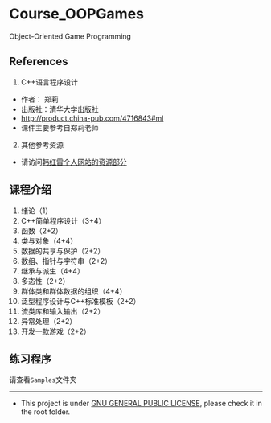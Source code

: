 # Course_OOPGames
Object-Oriented Game Programming

## References
1. C++语言程序设计
- 作者： 郑莉   
- 出版社：清华大学出版社
- http://product.china-pub.com/4716843#ml
- 课件主要参考自郑莉老师
2. 其他参考资源
- 请访问[韩红雷个人网站的资源部分](https://hanhonglei.github.io/links/)

## 课程介绍
1. 绪论（1）
2. C++简单程序设计（3+4）
2. 函数（2+2）
2. 类与对象（4+4）
2. 数据的共享与保护（2+2）
2. 数组、指针与字符串（2+2）
2. 继承与派生（4+4）
2. 多态性（2+2）
2. 群体类和群体数据的组织（4+4）
2. 泛型程序设计与C++标准模板（2+2）
2. 流类库和输入输出（2+2）
2. 异常处理（2+2）
2. 开发一款游戏（2+2）

## 练习程序
请查看`Samples`文件夹

----

- This project is under [GNU GENERAL PUBLIC LICENSE](https://www.gnu.org/licenses/), please check it in the root folder.